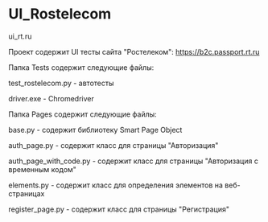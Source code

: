 # UI_Rostelecom
ui_rt.ru


Проект содержит UI тесты сайта "Ростелеком": https://b2c.passport.rt.ru

Папка Tests содержит следующие файлы:

test_rostelecom.py - автотесты

driver.exe - Chromedriver

Папка Pages содержит следующие файлы:

base.py - содержит библиотеку Smart Page Object

auth_page.py - содержит класс для страницы "Авторизация"

auth_page_with_code.py - содержит класс для страницы "Авторизация с временным кодом"

elements.py - содержит класс для определения элементов на веб-страницах

register_page.py - содержит класс для страницы "Регистрация"
